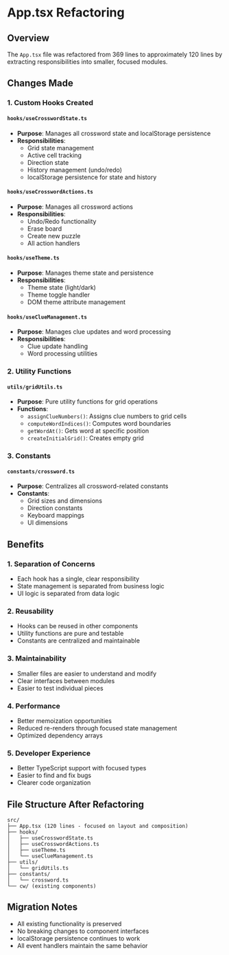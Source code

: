 # App.tsx Refactoring

## Overview
The `App.tsx` file was refactored from 369 lines to approximately 120 lines by extracting responsibilities into smaller, focused modules.

## Changes Made

### 1. Custom Hooks Created

#### `hooks/useCrosswordState.ts`
- **Purpose**: Manages all crossword state and localStorage persistence
- **Responsibilities**:
  - Grid state management
  - Active cell tracking
  - Direction state
  - History management (undo/redo)
  - localStorage persistence for state and history

#### `hooks/useCrosswordActions.ts`
- **Purpose**: Manages all crossword actions
- **Responsibilities**:
  - Undo/Redo functionality
  - Erase board
  - Create new puzzle
  - All action handlers

#### `hooks/useTheme.ts`
- **Purpose**: Manages theme state and persistence
- **Responsibilities**:
  - Theme state (light/dark)
  - Theme toggle handler
  - DOM theme attribute management

#### `hooks/useClueManagement.ts`
- **Purpose**: Manages clue updates and word processing
- **Responsibilities**:
  - Clue update handling
  - Word processing utilities

### 2. Utility Functions

#### `utils/gridUtils.ts`
- **Purpose**: Pure utility functions for grid operations
- **Functions**:
  - `assignClueNumbers()`: Assigns clue numbers to grid cells
  - `computeWordIndices()`: Computes word boundaries
  - `getWordAt()`: Gets word at specific position
  - `createInitialGrid()`: Creates empty grid

### 3. Constants

#### `constants/crossword.ts`
- **Purpose**: Centralizes all crossword-related constants
- **Constants**:
  - Grid sizes and dimensions
  - Direction constants
  - Keyboard mappings
  - UI dimensions

## Benefits

### 1. **Separation of Concerns**
- Each hook has a single, clear responsibility
- State management is separated from business logic
- UI logic is separated from data logic

### 2. **Reusability**
- Hooks can be reused in other components
- Utility functions are pure and testable
- Constants are centralized and maintainable

### 3. **Maintainability**
- Smaller files are easier to understand and modify
- Clear interfaces between modules
- Easier to test individual pieces

### 4. **Performance**
- Better memoization opportunities
- Reduced re-renders through focused state management
- Optimized dependency arrays

### 5. **Developer Experience**
- Better TypeScript support with focused types
- Easier to find and fix bugs
- Clearer code organization

## File Structure After Refactoring

```
src/
├── App.tsx (120 lines - focused on layout and composition)
├── hooks/
│   ├── useCrosswordState.ts
│   ├── useCrosswordActions.ts
│   ├── useTheme.ts
│   └── useClueManagement.ts
├── utils/
│   └── gridUtils.ts
├── constants/
│   └── crossword.ts
└── cw/ (existing components)
```

## Migration Notes

- All existing functionality is preserved
- No breaking changes to component interfaces
- localStorage persistence continues to work
- All event handlers maintain the same behavior 